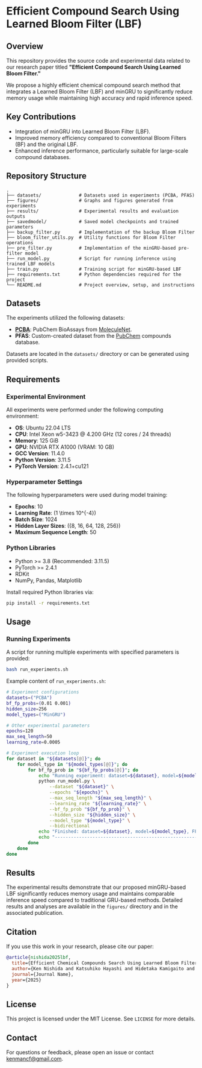 # Efficient Compound Search Using Learned Bloom Filter (LBF)

## Overview
This repository provides the source code and experimental data related to our research paper titled **"Efficient Compound Search Using Learned Bloom Filter."**

We propose a highly efficient chemical compound search method that integrates a Learned Bloom Filter (LBF) and minGRU to significantly reduce memory usage while maintaining high accuracy and rapid inference speed.

## Key Contributions
- Integration of minGRU into Learned Bloom Filter (LBF).
- Improved memory efficiency compared to conventional Bloom Filters (BF) and the original LBF.
- Enhanced inference performance, particularly suitable for large-scale compound databases.

## Repository Structure
```plaintext
.
├── datasets/              # Datasets used in experiments (PCBA, PFAS)
├── figures/               # Graphs and figures generated from experiments
├── results/               # Experimental results and evaluation outputs
├── savedmodel/            # Saved model checkpoints and trained parameters
├── backup_filter.py       # Implementation of the backup Bloom Filter
├── bloom_filter_utils.py  # Utility functions for Bloom Filter operations
├── pre_filter.py          # Implementation of the minGRU-based pre-filter model
├── run_model.py           # Script for running inference using trained LBF models
├── train.py               # Training script for minGRU-based LBF
├── requirements.txt       # Python dependencies required for the project
└── README.md              # Project overview, setup, and instructions
```

## Datasets
The experiments utilized the following datasets:

- **[PCBA](https://moleculenet.org/datasets-1)**: PubChem BioAssays from [MoleculeNet](https://moleculenet.org/).
- **PFAS**: Custom-created dataset from the [PubChem](https://pubchem.ncbi.nlm.nih.gov/) compounds database.

Datasets are located in the `datasets/` directory or can be generated using provided scripts.

## Requirements

### Experimental Environment
All experiments were performed under the following computing environment:

- **OS**: Ubuntu 22.04 LTS
- **CPU**: Intel Xeon w5-3423 @ 4.200 GHz (12 cores / 24 threads)
- **Memory**: 125 GiB
- **GPU**: NVIDIA RTX A1000 (VRAM: 10 GB)
- **GCC Version**: 11.4.0
- **Python Version**: 3.11.5
- **PyTorch Version**: 2.4.1+cu121

### Hyperparameter Settings
The following hyperparameters were used during model training:

- **Epochs**: 10
- **Learning Rate**: \(1 \times 10^{-4}\)
- **Batch Size**: 1024
- **Hidden Layer Sizes**: \(\{8, 16, 64, 128, 256\}\)
- **Maximum Sequence Length**: 50

### Python Libraries
- Python >= 3.8 (Recommended: 3.11.5)
- PyTorch >= 2.4.1
- RDKit
- NumPy, Pandas, Matplotlib

Install required Python libraries via:
```bash
pip install -r requirements.txt
```

## Usage

### Running Experiments
A script for running multiple experiments with specified parameters is provided:

```bash
bash run_experiments.sh
```

Example content of `run_experiments.sh`:

```bash
# Experiment configurations
datasets=("PCBA")
bf_fp_probs=(0.01 0.001)
hidden_size=256
model_types=("MinGRU")

# Other experimental parameters
epochs=120
max_seq_length=50
learning_rate=0.0005

# Experiment execution loop
for dataset in "${datasets[@]}"; do
    for model_type in "${model_types[@]}"; do
        for bf_fp_prob in "${bf_fp_probs[@]}"; do
            echo "Running experiment: dataset=${dataset}, model=${model_type}, FPR=${bf_fp_prob}, hidden_size=${hidden_size}"
            python run_model.py \
                --dataset "${dataset}" \
                --epochs "${epochs}" \
                --max_seq_length "${max_seq_length}" \
                --learning_rate "${learning_rate}" \
                --bf_fp_prob "${bf_fp_prob}" \
                --hidden_size "${hidden_size}" \
                --model_type "${model_type}" \
                --bidirectional
            echo "Finished: dataset=${dataset}, model=${model_type}, FPR=${bf_fp_prob}, hidden_size=${hidden_size}"
            echo "-------------------------------------------------------"
        done
    done
done
```

## Results
The experimental results demonstrate that our proposed minGRU-based LBF significantly reduces memory usage and maintains comparable inference speed compared to traditional GRU-based methods. Detailed results and analyses are available in the `figures/` directory and in the associated publication.

## Citation
If you use this work in your research, please cite our paper:

```bibtex
@article{nishida2025lbf,
  title={Efficient Chemical Compounds Search Using Learned Bloom Filter},
  author={Ken Nishida and Katsuhiko Hayashi and Hidetaka Kamigaito and Hiroyuki Shindo},
  journal={Journal Name},
  year={2025}
}
```

## License

This project is licensed under the MIT License. See `LICENSE` for more details.

## Contact
For questions or feedback, please open an issue or contact [kenmancf@gmail.com](mailto:kenmancf@gmail.com).
